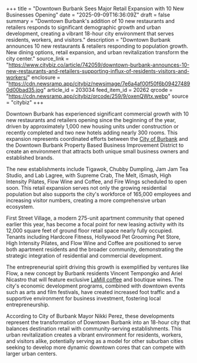 +++
title = "Downtown Burbank Sees Major Retail Expansion with 10 New Businesses Opening"
date = "2025-09-09T16:36:09Z"
draft = false
summary = "Downtown Burbank's addition of 10 new restaurants and retailers responds to significant demographic growth and urban development, creating a vibrant 18-hour city environment that serves residents, workers, and visitors."
description = "Downtown Burbank announces 10 new restaurants & retailers responding to population growth. New dining options, retail expansion, and urban revitalization transform the city center."
source_link = "https://www.citybiz.co/article/742059/downtown-burbank-announces-10-new-restaurants-and-retailers-supporting-influx-of-residents-visitors-and-workers/"
enclosure = "https://cdn.newsramp.app/citybiz/newsimage/7e6a4af00f50f6b094274890d00bad35.jpg"
article_id = 203034
feed_item_id = 20262
qrcode = "https://cdn.newsramp.app/citybiz/qrcode/259/9/oxenQWtx.webp"
source = "citybiz"
+++

<p>Downtown Burbank has experienced significant commercial growth with 10 new restaurants and retailers opening since the beginning of the year, driven by approximately 1,000 new housing units under construction or recently completed and two new hotels adding nearly 300 rooms. This expansion represents coordinated efforts between the <a href="https://www.burbankca.gov" rel="nofollow" target="_blank">City of Burbank</a> and the Downtown Burbank Property Based Business Improvement District to create an environment that attracts both unique small business owners and established brands.</p><p>The new establishments include Tigawok, Chubby Dumpling, Jam Jam Tea Studio, and Lab Lagree, with Supreme Crab, The Melt, iSmash, High Intensity Pilates, Flow Wine and Coffee, and Fire Wings scheduled to open soon. This retail expansion serves not only the growing residential population but also supports the city's workforce of 165,000 employees and increasing visitor numbers, creating a more comprehensive urban ecosystem.</p><p>First Street Village, a modern 275-unit apartment community that opened earlier this year, has become a focal point for new leasing activity with its 12,000 square feet of ground floor retail space nearly fully occupied. Tenants including Hardcore Fitness, Hollywood Pet Grooming Pet Store, High Intensity Pilates, and Flow Wine and Coffee are positioned to serve both apartment residents and the broader community, demonstrating the strategic integration of residential and commercial development.</p><p>The entrepreneurial spirit driving this growth is exemplified by ventures like Flow, a new concept by Burbank residents Vincent Tempongko and Ariel Nicastro that will feature exclusive <a href="https://www.lamillcoffee.com" rel="nofollow" target="_blank">LaMill coffee</a> and boutique wines. The city's economic development programs, combined with downtown events such as arts and film festivals, have created increased foot traffic and a supportive environment for business investment, fostering local entrepreneurship.</p><p>According to City of Burbank Mayor Nikki Perez, these developments represent the transformation of Downtown Burbank into an 18-hour city that balances destination retail with community-serving establishments. This urban revitalization creates a vibrant environment for residents, workers, and visitors alike, potentially serving as a model for other suburban cities seeking to develop more dynamic downtown cores that can compete with larger urban centers.</p>